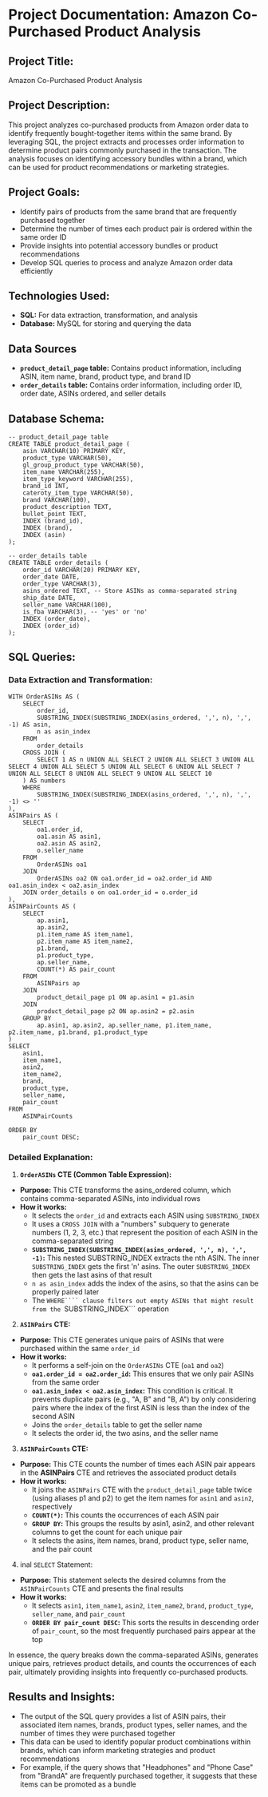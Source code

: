 # Project Documentation: Amazon Co-Purchased Product Analysis

##  Project Title:
Amazon Co-Purchased Product Analysis

## Project Description:

This project analyzes co-purchased products from Amazon order data to identify frequently bought-together items within the same brand. By leveraging SQL, the project extracts and processes order information to determine product pairs commonly purchased in the transaction. The analysis focuses on identifying accessory bundles within a brand, which can be used for product recommendations or marketing strategies.

## Project Goals:

- Identify pairs of products from the same brand that are frequently purchased together
- Determine the number of times each product pair is ordered within the same order ID
- Provide insights into potential accessory bundles or product recommendations
- Develop SQL queries to process and analyze Amazon order data efficiently

## Technologies Used:

- **SQL:** For data extraction, transformation, and analysis
- **Database:** MySQL for storing and querying the data

## Data Sources

- **```product_detail_page``` table:** Contains product information, including ASIN, item name, brand, product type, and brand ID
- **```order_details``` table:** Contains order information, including order ID, order date, ASINs ordered, and seller details

## Database Schema:

```
-- product_detail_page table
CREATE TABLE product_detail_page (
    asin VARCHAR(10) PRIMARY KEY,
    product_type VARCHAR(50),
    gl_group_product_type VARCHAR(50),
    item_name VARCHAR(255),
    item_type_keyword VARCHAR(255),
    brand_id INT,
    cateroty_item_type VARCHAR(50),
    brand VARCHAR(100),
    product_description TEXT,
    bullet_point TEXT,
    INDEX (brand_id),
    INDEX (brand),
    INDEX (asin)
);

-- order_details table
CREATE TABLE order_details (
    order_id VARCHAR(20) PRIMARY KEY,
    order_date DATE,
    order_type VARCHAR(3),
    asins_ordered TEXT, -- Store ASINs as comma-separated string
    ship_date DATE,
    seller_name VARCHAR(100),
    is_fba VARCHAR(3), -- 'yes' or 'no'
    INDEX (order_date),
    INDEX (order_id)
);
```

## SQL Queries:

### Data Extraction and Transformation:

```
WITH OrderASINs AS (
    SELECT
        order_id,
        SUBSTRING_INDEX(SUBSTRING_INDEX(asins_ordered, ',', n), ',', -1) AS asin,
        n as asin_index
    FROM
        order_details
    CROSS JOIN (
        SELECT 1 AS n UNION ALL SELECT 2 UNION ALL SELECT 3 UNION ALL SELECT 4 UNION ALL SELECT 5 UNION ALL SELECT 6 UNION ALL SELECT 7 UNION ALL SELECT 8 UNION ALL SELECT 9 UNION ALL SELECT 10
    ) AS numbers
    WHERE
        SUBSTRING_INDEX(SUBSTRING_INDEX(asins_ordered, ',', n), ',', -1) <> ''
),
ASINPairs AS (
    SELECT
        oa1.order_id,
        oa1.asin AS asin1,
        oa2.asin AS asin2,
        o.seller_name
    FROM
        OrderASINs oa1
    JOIN
        OrderASINs oa2 ON oa1.order_id = oa2.order_id AND oa1.asin_index < oa2.asin_index
    JOIN order_details o on oa1.order_id = o.order_id
),
ASINPairCounts AS (
    SELECT
        ap.asin1,
        ap.asin2,
        p1.item_name AS item_name1,
        p2.item_name AS item_name2,
        p1.brand,
        p1.product_type,
        ap.seller_name,
        COUNT(*) AS pair_count
    FROM
        ASINPairs ap
    JOIN
        product_detail_page p1 ON ap.asin1 = p1.asin
    JOIN
        product_detail_page p2 ON ap.asin2 = p2.asin
    GROUP BY
        ap.asin1, ap.asin2, ap.seller_name, p1.item_name, p2.item_name, p1.brand, p1.product_type
)
SELECT
    asin1,
    item_name1,
    asin2,
    item_name2,
    brand,
    product_type,
    seller_name,
    pair_count
FROM
    ASINPairCounts

ORDER BY
    pair_count DESC;
```

### Detailed Explanation:

1. **```OrderASINs``` CTE (Common Table Expression):**
  - **Purpose:** This CTE transforms the asins_ordered column, which contains comma-separated ASINs, into individual rows
  - **How it works:**
    - It selects the ```order_id``` and extracts each ASIN using ```SUBSTRING_INDEX```
    - It uses a ```CROSS JOIN``` with a "numbers" subquery to generate numbers (1, 2, 3, etc.) that represent the position of each ASIN in the comma-separated string
    - **```SUBSTRING_INDEX(SUBSTRING_INDEX(asins_ordered, ',', n), ',', -1)```:** This nested SUBSTRING_INDEX extracts the nth ASIN. The inner ```SUBSTRING_INDEX``` gets the first 'n' asins. The outer ```SUBSTRING_INDEX``` then gets the last asins of that result
    - ```n as asin_index``` adds the index of the asins, so that the asins can be properly paired later
    - The ```WHERE```` clause filters out empty ASINs that might result from the ```SUBSTRING_INDEX``` operation
2. **```ASINPairs``` CTE:**
  - **Purpose:** This CTE generates unique pairs of ASINs that were purchased within the same ```order_id```
  - **How it works:**
    - It performs a self-join on the ```OrderASINs``` CTE (```oa1``` and ```oa2```)
    - **```oa1.order_id = oa2.order_id```:** This ensures that we only pair ASINs from the same order
    - **```oa1.asin_index < oa2.asin_index```:** This condition is critical. It prevents duplicate pairs (e.g., "A, B" and "B, A") by only considering pairs where the index of the first ASIN is less than the index of the second ASIN
    - Joins the ```order_details``` table to get the seller name
    - It selects the order id, the two asins, and the seller name
3. **```ASINPairCounts``` CTE:**
  - **Purpose:** This CTE counts the number of times each ASIN pair appears in the **ASINPairs** CTE and retrieves the associated product details
  - **How it works:**
    - It joins the ```ASINPairs``` CTE with the ```product_detail_page``` table twice (using aliases p1 and p2) to get the item names for ```asin1``` and ```asin2```, respectively
    - **```COUNT(*)```:** This counts the occurrences of each ASIN pair
    - **```GROUP BY```:** This groups the results by asin1, asin2, and other relevant columns to get the count for each unique pair
    - It selects the asins, item names, brand, product type, seller name, and the pair count
4. inal ```SELECT``` Statement:
  - **Purpose:** This statement selects the desired columns from the ```ASINPairCounts``` CTE and presents the final results
  - **How it works:**
    - It selects ```asin1```, ```item_name1```, ```asin2```, ```item_name2```, ```brand```, ```product_type```, ```seller_name```, and ```pair_count```
    - **```ORDER BY pair_count DESC```:** This sorts the results in descending order of ```pair_count```, so the most frequently purchased pairs appear at the top

  In essence, the query breaks down the comma-separated ASINs, generates unique pairs, retrieves product details, and counts the occurrences of each pair, ultimately providing insights into frequently co-purchased products.

## Results and Insights:

- The output of the SQL query provides a list of ASIN pairs, their associated item names, brands, product types, seller names, and the number of times they were purchased together
- This data can be used to identify popular product combinations within brands, which can inform marketing strategies and product recommendations
- For example, if the query shows that "Headphones" and "Phone Case" from "BrandA" are frequently purchased together, it suggests that these items can be promoted as a bundle

